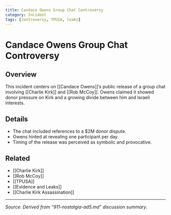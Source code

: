```yaml
---
title: Candace Owens Group Chat Controversy
category: Incident
tags: [controversy, TPUSA, leaks]
---
```


# Candace Owens Group Chat Controversy

## Overview
This incident centers on [[Candace Owens]]’s public release of a group chat involving [[Charlie Kirk]] and [[Rob McCoy]]. Owens claimed it showed donor pressure on Kirk and a growing divide between him and Israeli interests.

## Details
- The chat included references to a $2M donor dispute.  
- Owens hinted at revealing one participant per day.  
- Timing of the release was perceived as symbolic and provocative.  

## Related
- [[Charlie Kirk]]
- [[Rob McCoy]]
- [[TPUSA]]
- [[Evidence and Leaks]]
- [[Charlie Kirk Assassination]]

---
_Source: Derived from “911-nostalgia-ad5.md” discussion summary._
